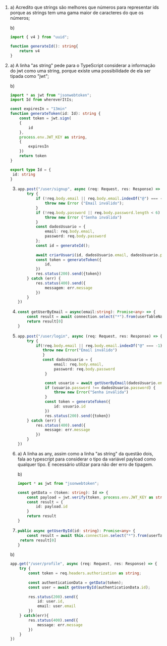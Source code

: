 1) a) Acredito que strings são melhores que números para representar ids porque as strings tem uma gama maior de caracteres do que os números;

   b) 

   ```typescript
   import { v4 } from "uuid";
   
   function generateId(): string{
       return v4
   }
   ```

   

2) a) A linha "as string" pede para o TypeScript considerar a informação do jwt como uma string, porque existe uma possibilidade de ela ser tipada como "jwt";

   b) 

   ```typescript
   import * as jwt from "jsonwebtoken";
   import Id from whereverItIs;
   
   const expiresIn = "13min"
   function generateToken(id: Id): string {
       const token = jwt.sign(
       {
           id
       },
       process.env.JWT_KEY as string,
       {
           expiresIn
       })
       return token
   }
   ```

   ```typescript
   export type Id = {
   	id: string
   }
   ```

   3) ```typescript
      app.post("/user/signup", async (req: Request, res: Response) => {
          try {
              if (!req.body.email || req.body.email.indexOf("@") === -1) {
                  throw new Error ("Email inválido");
              }
              if (!req.body.password || req.body.password.length < 6) {
                  throw new Error ("Senha inválida")
              }
              const dadosUsuario = {
                  email: req.body.email,
                  password: req.body.password
              };
              const id = generateId();
              
              await criarUsuari(id, dadosUsuario.email, dadosUsuario.password);
              const token = generateToken({
                  id,
              })
              res.status(200).send({token})
          } catch (err) {
              res.status(400).send({
                  messagem: err.message
              })
          }
      })
      ```

   4) ```typescript
      const getUserByEmail = async(email:string): Promise<any> => {
          const result = await connection.select("*").from(userTableName).where({email});
          return result[0]
      }
      ```

   5) ```typescript
      app.post("/user/login", async (req: Request, res: Response) => {
          try {
              if(!req.body.email || req.body.email.indexOf("@" === -1) {
                 throw new Error("Email inválido")
                 }
                 const dadosUsuario = {
                      email: req.body.email,
                      password: req.body.password
                  }
      
                  const usuario = await getUserByEmail(dadosUsuario.email)
                  if (usuario.password !== dadosUsuario.password) {
                      throw new Error("Senha inválida")
                  }
                  const token = generateToken({
                      id: usuario.id
                  })
                  res.status(200).send({token})
          } catch (err) {
              res.status(400).send({
                  message: err.message
              })
          }
      })
      ```

   6) a) A linha as any, assim como a linha "as string" da questão dois, fala ao typescript para considerar o tipo da variável payload como qualquer tipo. É necessário utilizar para não der erro de tipagem.

      b) 

      ```typescript
      import * as jwt from "jsonwebtoken";
      
      const getData = (token: string): Id => {
          const payload = jwt.verify(token, process.env.JWT_KEY as string) as any;
          const result = {
              id: payload.id
          }
          return result
      }
      ```

   7)  ```typescript
       public async getUserById(id: string): Promise<any> {
           const result = await this.connection.select("*").from(userTableName).where({id})
       	return result[0]
       }
       ```

      b)

      ```typescript
      app.get("/user/profile", async (req: Request, res: Response) => {
          try {
              const token = req.headers.authorization as string;
              
              const authenticationData = getData(token);
              const user = await getUserById(authenticationData.id);
              
              res.status(200).send({
                  id: user.id,
                  email: user.email
              })
          } catch(err){
              res.status(400).send({
                  message: err.message
              })
          }
      })
      ```

      
